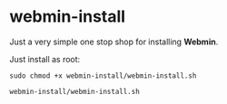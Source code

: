 # webmin-install
Just a very simple one stop shop for installing **Webmin**. 

Just install as root:

`sudo chmod +x webmin-install/webmin-install.sh`

`webmin-install/webmin-install.sh`
